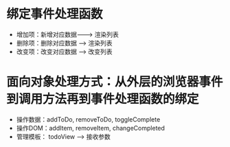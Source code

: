 # 绑定事件处理函数
  - 增加项：新增对应数据---> 渲染列表
  - 删除项：删除对应数据 --> 渲染列表
  - 改变项：改变对应数据 --> 改变列表

# 面向对象处理方式：从外层的浏览器事件到调用方法再到事件处理函数的绑定
  - 操作数据：addToDo, removeToDo, toggleComplete
  - 操作DOM：addItem, removeItem, changeCompleted
  - 管理模板： todoView --> 接收参数